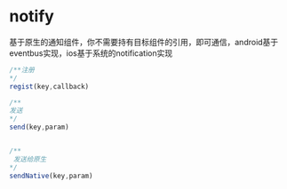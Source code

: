 # notify

基于原生的通知组件，你不需要持有目标组件的引用，即可通信，android基于eventbus实现，ios基于系统的notification实现

```js
/**注册
*/
regist(key,callback)

/**
发送
*/
send(key,param)


/**
 发送给原生
*/
sendNative(key,param)
```



